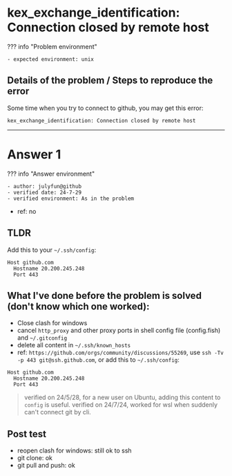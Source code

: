 # kex_exchange_identification: Connection closed by remote host

??? info "Problem environment"

    - expected environment: unix

## Details of the problem / Steps to reproduce the error

Some time when you try to connect to github, you may get this error:

```
kex_exchange_identification: Connection closed by remote host
```

---

# Answer 1

??? info "Answer environment"

    - author: julyfun@github
    - verified date: 24-7-29
    - verified environment: As in the problem

- ref: no

## TLDR

Add this to your `~/.ssh/config`:

```
Host github.com
  Hostname 20.200.245.248
  Port 443
```

## What I've done before the problem is solved (don't know which one worked):

- Close clash for windows
- cancel `http_proxy` and other proxy ports in shell config file (config.fish) and `~/.gitconfig`
- delete all content in `~/.ssh/known_hosts`
- ref: `https://github.com/orgs/community/discussions/55269`, use `ssh -Tv -p 443 git@ssh.github.com`, or add this to `~/.ssh/config`:

```
Host github.com
  Hostname 20.200.245.248
  Port 443
```

> verified on 24/5/28, for a new user on Ubuntu, adding this content to `config` is useful.
> verified on 24/7/24, worked for wsl when suddenly can't connect git by cli.

## Post test

- reopen clash for windows: still ok to ssh
- git clone: ok
- git pull and push: ok
